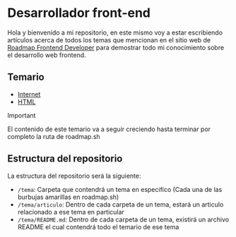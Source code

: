 # Desarrollador front-end

Hola y bienvenido a mi repositorio, en este mismo voy a estar escribiendo artículos acerca de todos los temas que mencionan en el sitio web de [Roadmap Frontend Developer](https://roadmap.sh/frontend) para demostrar todo mi conocimiento sobre el desarrollo web frontend.

## Temario
- [Internet](internet/README.md)
- [HTML](html/README.md)

> [!IMPORTANT]
> El contenido de este temario va a seguir creciendo hasta terminar por completo la ruta de roadmap.sh

## Estructura del repositorio

La estructura del repositorio será la siguiente:
- `/tema`: Carpeta que contendrá un tema en especifico (Cada una de las burbujas amarillas en roadmap.sh)
- `/tema/articulo`: Dentro de cada carpeta de un tema, estará un articulo relacionado a ese tema en particular
- `/tema/README.md`: Dentro de cada carpeta de un tema, existirá un archivo README el cual contendrá todo el temario de ese tema